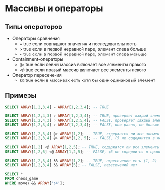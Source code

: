 # Массивы и операторы

## Типы операторов

- Операторы сравнения
  - `=` true если совпадают значения и последовательность
  - `>` true если в первой неравной паре, элемент слева больше
  - `<` true если в первой неравной паре, элемент слева меньше
- Containment-операторы
  - `@>` true если левый массив включает все элементы правого
  - `<@` true если правый массив включает все элементы левого
- Оператор пересечения
  - `&&` true если в массивах есть хотя бы один одинаковый элемент

## Примеры

```sql
SELECT ARRAY[1,2,3,4] = ARRAY[1,2,3,4]; -- TRUE

SELECT ARRAY[1,2,4,3] > ARRAY[1,2,3,4]; -- TRUE, проверяет каждый элемент больше ли (4 > 3)
SELECT ARRAY[1,2,4,3] > ARRAY[1,2,5,4]; -- FALSE, проверяет каждый элемент больше ли (4 < 5)
SELECT ARRAY[1,2,3,4] > ARRAY[1,2,3,4]; -- FALSE, они равны, не больше

SELECT ARRAY[1,2,3,4] @> ARRAY[1,2]; -- TRUE, содержатся ли все элементы правого массива в левом массиве
SELECT ARRAY[1,2,3,4] @> ARRAY[1,2, 5]; -- FALSE, (5 не содержится в левом массиве)

SELECT ARRAY[1,2] <@ ARRAY[1,2,5]; -- TRUE, содержатся ли все элементы левого массива в правом массиве
SELECT ARRAY[1,2,6] <@ ARRAY[1,2,5]; -- FALSE, (6 не содержится в правом массиве)

SELECT ARRAY[1,2,3,4] && ARRAY[1,2]; -- TRUE, пересечение есть (1, 2)
SELECT ARRAY[1,2,3,4] && ARRAY[5]; -- FALSE, пересечений нет
```

```sql
SELECT *
FROM chess_game
WHERE moves && ARRAY['d4'];
```
